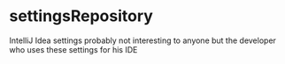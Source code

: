 # settingsRepository
IntelliJ Idea settings
probably not interesting to anyone but the developer who uses these settings for his IDE
